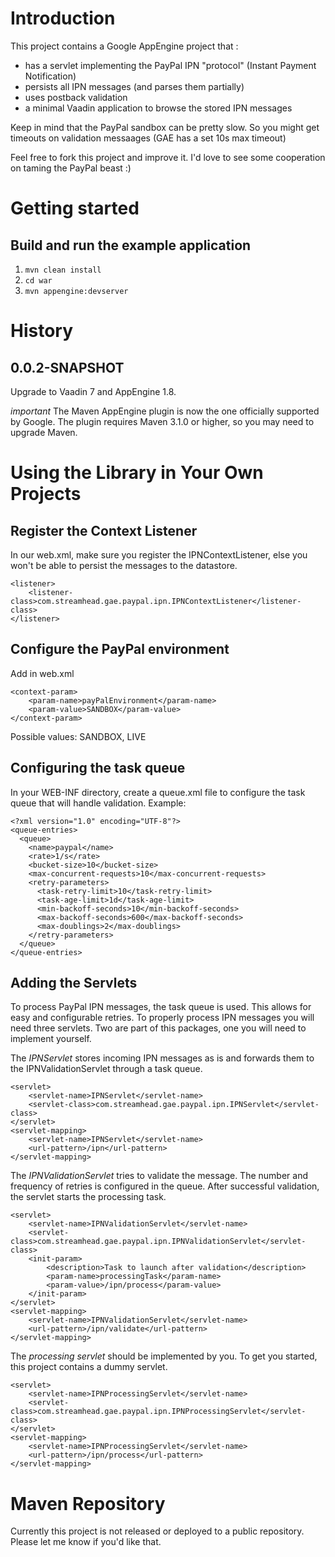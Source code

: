 Introduction
============

This project contains a Google AppEngine project that :

* has a servlet implementing the PayPal IPN "protocol" (Instant Payment Notification)
* persists all IPN messages (and parses them partially)
* uses postback validation
* a minimal Vaadin application to browse the stored IPN messages

Keep in mind that the PayPal sandbox can be pretty slow. So you might get timeouts on validation messaages (GAE has a set 10s max timeout)

Feel free to fork this project and improve it. I'd love to see some cooperation on taming the PayPal beast :)


Getting started
===============

Build and run the example application
-------------------------------------

1. `mvn clean install`
2. `cd war`
3. `mvn appengine:devserver`


History
=======

0.0.2-SNAPSHOT
--------------

Upgrade to Vaadin 7 and AppEngine 1.8.
 
*important* The Maven AppEngine plugin is now the one officially supported by Google. The plugin requires Maven 3.1.0 or higher, so you may need to upgrade Maven.


Using the Library in Your Own Projects
======================================

Register the Context Listener
-----------------------------

In our web.xml, make sure you register the IPNContextListener, else you won't be able to persist the messages to the datastore.

	<listener>
	    <listener-class>com.streamhead.gae.paypal.ipn.IPNContextListener</listener-class>
	</listener>


Configure the PayPal environment
--------------------------------

Add in web.xml

	<context-param>
		<param-name>payPalEnvironment</param-name>
		<param-value>SANDBOX</param-value>
	</context-param>
	
Possible values: SANDBOX, LIVE


Configuring the task queue
--------------------------

In your WEB-INF directory, create a queue.xml file to configure the task queue that will handle validation.
Example:

	<?xml version="1.0" encoding="UTF-8"?>
	<queue-entries>
	  <queue>
	    <name>paypal</name>
	    <rate>1/s</rate>
	    <bucket-size>10</bucket-size>
	    <max-concurrent-requests>10</max-concurrent-requests>
		<retry-parameters>
	      <task-retry-limit>10</task-retry-limit>
	      <task-age-limit>1d</task-age-limit>
		  <min-backoff-seconds>10</min-backoff-seconds>
	      <max-backoff-seconds>600</max-backoff-seconds>
	      <max-doublings>2</max-doublings>
	    </retry-parameters>
	  </queue>
	</queue-entries>

Adding the Servlets
-------------------

To process PayPal IPN messages, the task queue is used. This allows for easy and configurable retries. To properly process IPN messages
you will need three servlets. Two are part of this packages, one you will need to implement yourself.

The *IPNServlet* stores incoming IPN messages as is and forwards them to the IPNValidationServlet through a task queue.

	<servlet>
		<servlet-name>IPNServlet</servlet-name>
		<servlet-class>com.streamhead.gae.paypal.ipn.IPNServlet</servlet-class>
	</servlet>
	<servlet-mapping>
		<servlet-name>IPNServlet</servlet-name>
		<url-pattern>/ipn</url-pattern>
	</servlet-mapping>
	
The *IPNValidationServlet* tries to validate the message. The number and frequency of retries is configured in the queue. After successful
validation, the servlet starts the processing task.

	<servlet>
		<servlet-name>IPNValidationServlet</servlet-name>
		<servlet-class>com.streamhead.gae.paypal.ipn.IPNValidationServlet</servlet-class>
		<init-param>
			<description>Task to launch after validation</description>
			<param-name>processingTask</param-name>
			<param-value>/ipn/process</param-value>
		</init-param>
	</servlet>
	<servlet-mapping>
		<servlet-name>IPNValidationServlet</servlet-name>
		<url-pattern>/ipn/validate</url-pattern>
	</servlet-mapping>
	
The *processing servlet* should be implemented by you. To get you started, this project contains a dummy servlet.
 
	<servlet>
		<servlet-name>IPNProcessingServlet</servlet-name>
		<servlet-class>com.streamhead.gae.paypal.ipn.IPNProcessingServlet</servlet-class>
	</servlet>
	<servlet-mapping>
		<servlet-name>IPNProcessingServlet</servlet-name>
		<url-pattern>/ipn/process</url-pattern>
	</servlet-mapping>


Maven Repository
================
 
Currently this project is not released or deployed to a public repository. Please let me know if you'd like that.
